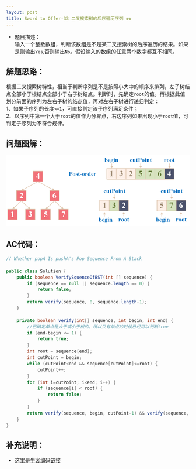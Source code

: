 ```yaml
---
layout: post
title: Sword to Offer-33 二叉搜索树的后序遍历序列 ❀❀
---
```


* 题目描述：  
输入一个整数数组，判断该数组是不是某二叉搜索树的后序遍历的结果。如果是则输出`Yes`,否则输出`No`。假设输入的数组的任意两个数字都互不相同。  

## 解题思路：

根据二叉搜索树特性，相当于判断序列是不是按照小大中的顺序来排列，左子树结点全部小于根结点全部小于右子树结点。判断时，先确定`root`的值。再根据此值划分前面的序列为左右子树的结点值，再对左右子树进行递归判定：  
1、如果子序列的长度`<=1`，可直接判定该子序列满足条件；  
2、以序列中第一个大于`root`的值作为分界点，右边序列如果出现小于`root`值，可判定子序列为不符合规律。  


## 问题图解：

<center>
    <img src="/assets/img/blog/sword-offer-33.png">
</center>


## AC代码：

```java
// Whether popA Is pushA's Pop Sequence From A Stack

public class Solution {
    public boolean VerifySquenceOfBST(int [] sequence) {
        if (sequence == null || sequence.length == 0) {
            return false;
        }
        return verify(sequence, 0, sequence.length-1);
    }
    
    private boolean verify(int[] sequence, int begin, int end) {
        //已确定单点是大于或小于根的，所以只有单点的时候已经可以判断true
        if (end-begin <= 1) {
            return true;
        }
        int root = sequence[end];
        int cutPoint = begin;
        while (cutPoint<end && sequence[cutPoint]<=root) {
            cutPoint++;
        }
        for (int i=cutPoint; i<end; i++) {
            if (sequence[i] < root) {
                return false;
            }
        }
        return verify(sequence, begin, cutPoint-1) && verify(sequence, cutPoint, end-1);
    }
}
```

## 补充说明：

* 这里是[牛客编码链接](https://www.nowcoder.com/practice/a861533d45854474ac791d90e447bafd?tpId=13&&tqId=11176&rp=1&ru=/ta/coding-interviews&qru=/ta/coding-interviews/question-ranking)